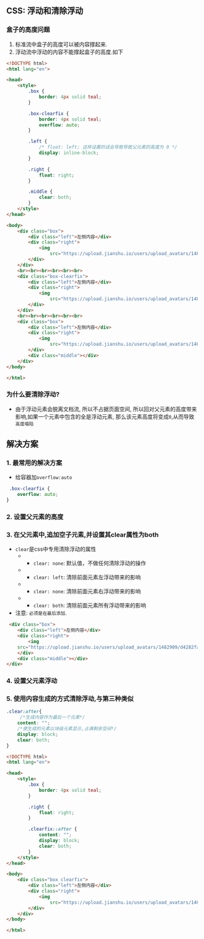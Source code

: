 ## CSS: 浮动和清除浮动

### 盒子的高度问题
1. 标准流中盒子的高度可以被内容撑起来.
2. 浮动流中浮动的内容不能撑起盒子的高度.如下
```html
<!DOCTYPE html>
<html lang="en">

<head>
    <style>
        .box {
            border: 4px solid teal;
        }

        .box-clearfix {
            border: 4px solid teal;
            overflow: auto;
        }

        .left {
            /* float: left; 这样设置的话会导致导致父元素的高度为 0 */
            display: inline-block;
        }

        .right {
            float: right;
        }

        .middle {
            clear: both;
        }
    </style>
</head>

<body>
    <div class="box">
        <div class="left">左侧内容</div>
        <div class="right">
            <img
                src="https://upload.jianshu.io/users/upload_avatars/1482909/d4282fa8db6e.jpg?imageMogr2/auto-orient/strip|imageView2/1/w/90/h/90/format/webp">
        </div>
    </div>
    <br><br><br><br><br><br>
    <div class="box-clearfix">
        <div class="left">左侧内容</div>
        <div class="right">
            <img
                src="https://upload.jianshu.io/users/upload_avatars/1482909/d4282fa8db6e.jpg?imageMogr2/auto-orient/strip|imageView2/1/w/90/h/90/format/webp">
        </div>
    </div>
    <br><br><br><br><br><br>
    <div class="box">
        <div class="left">左侧内容</div>
        <div class="right">
            <img
                src="https://upload.jianshu.io/users/upload_avatars/1482909/d4282fa8db6e.jpg?imageMogr2/auto-orient/strip|imageView2/1/w/90/h/90/format/webp">
        </div>
        <div class="middle"></div>
    </div>
</body>

</html>
```

### 为什么要清除浮动?
- 由于浮动元素会脱离文档流, 所以不占据页面空间, 所以回对父元素的高度带来影响,如果一个元素中包含的全是浮动元素, 那么该元素高度将变成`0`,从而导致`高度塌陷`


## 解决方案
### 1. 最常用的解决方案
- 给容器加`overflow:auto`
```css
 .box-clearfix {
    overflow: auto;
}
```

### 2. 设置父元素的高度
### 3. 在父元素中,追加空子元素,并设置其clear属性为both
- `clear`是css中专用清除浮动的属性
  - - `clear: none`: 默认值，不做任何清除浮动的操作
  - - `clear: left`: 清除前面元素左浮动带来的影响
  - - `clear: none`: 清除前面元素右浮动带来的影响
  - - `clear: both`: 清除前面元素所有浮动带来的影响
- 注意: `必须是在最后添加`.
```html
 <div class="box">
    <div class="left">左侧内容</div>
    <div class="right">
        <img
    src="https://upload.jianshu.io/users/upload_avatars/1482909/d4282fa8db6e.jpg?imageMogr2/auto-orient/strip|imageView2/1/w/90/h/90/format/webp">
    </div>
    <div class="middle"></div>
</div>
```
### 4. 设置父元素浮动
### 5. 使用内容生成的方式清除浮动,与第三种类似
```css
.clear:after{
     /*生成内容作为最后一个元素*/
    content: "";
    /*使生成的元素以块级元素显示,占满剩余空间*/
    display: block;
    clear: both;
}
```
```html
<!DOCTYPE html>
<html lang="en">

<head>
    <style>
        .box {
            border: 4px solid teal;
        }

        .right {
            float: right;
        }

        .clearfix::after {
            content: "";
            display: block;
            clear: both;
        }
    </style>
</head>

<body>
    <div class="box clearfix">
        <div class="left">左侧内容</div>
        <div class="right">
            <img
                src="https://upload.jianshu.io/users/upload_avatars/1482909/d4282fa8db6e.jpg?imageMogr2/auto-orient/strip|imageView2/1/w/90/h/90/format/webp">
        </div>
    </div>
</body>

</html>
```
